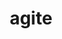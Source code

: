 ---
title: agite
di: (to multiple people)
meaning: hurry up!/ come on!
ch: eight
pos: conjverb
derivative: agitation
---